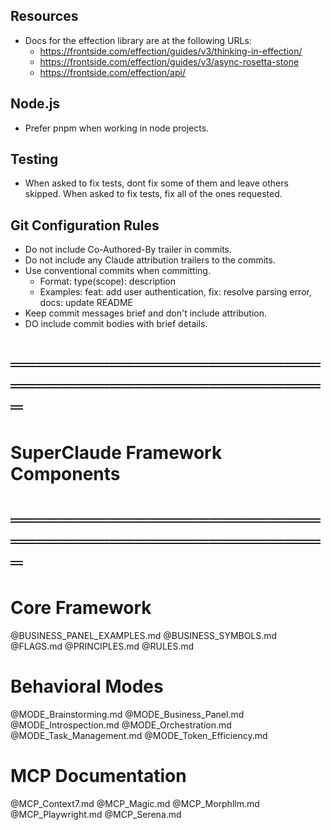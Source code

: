 ## Resources
- Docs for the effection library are at the following URLs:
  - https://frontside.com/effection/guides/v3/thinking-in-effection/
  - https://frontside.com/effection/guides/v3/async-rosetta-stone
  - https://frontside.com/effection/api/

## Node.js
- Prefer pnpm when working in node projects.

## Testing
- When asked to fix tests, dont fix some of them and leave others skipped. When asked to fix tests, fix all of the ones requested.

## Git Configuration Rules
- Do not include Co-Authored-By trailer in commits.
- Do not include any Claude attribution trailers to the commits.
- Use conventional commits when committing. 
  - Format: type(scope): description
  - Examples: feat: add user authentication, fix: resolve parsing error, docs: update README
- Keep commit messages brief and don't include attribution.
- DO include commit bodies with brief details.

# ═══════════════════════════════════════════════════
# SuperClaude Framework Components
# ═══════════════════════════════════════════════════

# Core Framework
@BUSINESS_PANEL_EXAMPLES.md
@BUSINESS_SYMBOLS.md
@FLAGS.md
@PRINCIPLES.md
@RULES.md

# Behavioral Modes
@MODE_Brainstorming.md
@MODE_Business_Panel.md
@MODE_Introspection.md
@MODE_Orchestration.md
@MODE_Task_Management.md
@MODE_Token_Efficiency.md

# MCP Documentation
@MCP_Context7.md
@MCP_Magic.md
@MCP_Morphllm.md
@MCP_Playwright.md
@MCP_Serena.md
